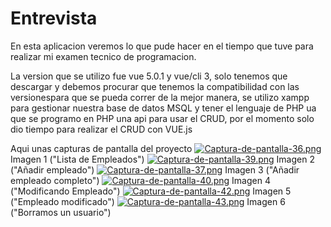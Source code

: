 # Entrevista
En esta aplicacion veremos lo que pude hacer en el tiempo que tuve para realizar mi examen tecnico de programacion.

La version que se utilizo fue vue 5.0.1 y vue/cli 3, solo tenemos que descargar y debemos procurar que tenemos la compatibilidad con las versionespara que se pueda correr de la mejor manera, se utilizo xampp para gestionar nuestra base de datos MSQL y tener el lenguaje de PHP ua que se programo en PHP una api para usar el CRUD, por el momento solo dio tiempo para realizar el CRUD con VUE.js

Aqui unas capturas de pantalla del proyecto 
[![Captura-de-pantalla-36.png](https://i.postimg.cc/WpShbH9P/Captura-de-pantalla-36.png)](https://postimg.cc/6T29MYJH)
Imagen 1 ("Lista de Empleados")
[![Captura-de-pantalla-39.png](https://i.postimg.cc/Wz2RDS1D/Captura-de-pantalla-39.png)](https://postimg.cc/JDdYvNJm)
Imagen 2 ("Añadir empleado")
[![Captura-de-pantalla-37.png](https://i.postimg.cc/VkzSfcw1/Captura-de-pantalla-37.png)](https://postimg.cc/HVPWzRjP)
Imagen 3 ("Añadir empleado completo")
[![Captura-de-pantalla-40.png](https://i.postimg.cc/8PMK8Lp9/Captura-de-pantalla-40.png)](https://postimg.cc/3drCm4DF)
Imagen 4 ("Modificando Empleado")
[![Captura-de-pantalla-42.png](https://i.postimg.cc/sDjQyrsz/Captura-de-pantalla-42.png)](https://postimg.cc/ThsYqBKN)
Imagen 5 ("Empleado modificado")
[![Captura-de-pantalla-43.png](https://i.postimg.cc/GpFdH4x5/Captura-de-pantalla-43.png)](https://postimg.cc/5H2ZrNGB)
Imagen 6 ("Borramos un usuario")
